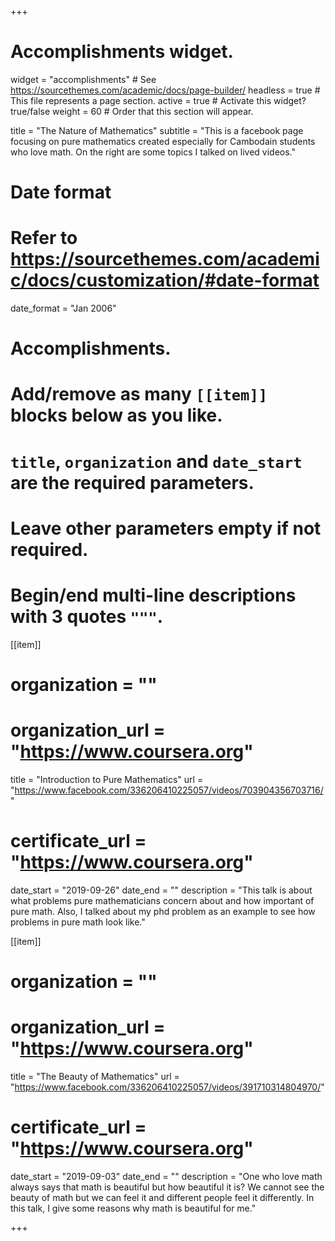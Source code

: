 +++
# Accomplishments widget.
widget = "accomplishments"  # See https://sourcethemes.com/academic/docs/page-builder/
headless = true  # This file represents a page section.
active = true  # Activate this widget? true/false
weight = 60  # Order that this section will appear.

title = "The Nature of Mathematics"
subtitle = "This is a facebook page focusing on pure mathematics created especially for Cambodain students who love math. On the right are some topics I talked on lived videos."

# Date format
#   Refer to https://sourcethemes.com/academic/docs/customization/#date-format
date_format = "Jan 2006"

# Accomplishments.
#   Add/remove as many `[[item]]` blocks below as you like.
#   `title`, `organization` and `date_start` are the required parameters.
#   Leave other parameters empty if not required.
#   Begin/end multi-line descriptions with 3 quotes `"""`.

[[item]]
  # organization = ""
  # organization_url = "https://www.coursera.org"
  title = "Introduction to Pure Mathematics"
  url = "https://www.facebook.com/336206410225057/videos/703904356703716/"
  # certificate_url = "https://www.coursera.org"
  date_start = "2019-09-26"
  date_end = ""
  description = "This talk is about what problems pure mathematicians concern about and how important of pure math. Also, I talked about my phd problem as an example to see how problems in pure math look like."

[[item]]
  # organization = ""
  # organization_url = "https://www.coursera.org"
  title = "The Beauty of Mathematics"
  url = "https://www.facebook.com/336206410225057/videos/391710314804970/"
  # certificate_url = "https://www.coursera.org"
  date_start = "2019-09-03"
  date_end = ""
  description = "One who love math always says that math is beautiful but how beautiful it is? We cannot see the beauty of math but we can feel it and different people feel it differently. In this talk, I give some reasons why math is beautiful for me."



+++

